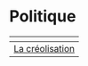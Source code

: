 # Politique

<table data-view="cards"><thead><tr><th></th></tr></thead><tbody><tr><td><a href="la-creolisation.md">La créolisation</a></td></tr></tbody></table>
